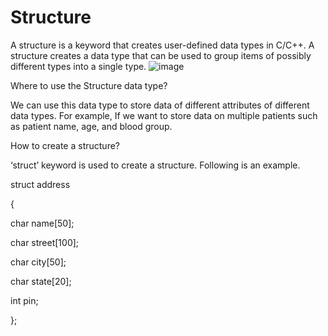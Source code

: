 # Structure

A structure is a keyword that creates user-defined data types in C/C++. A structure creates a data type that can be used to group items of possibly different types into a single type. 
![image](https://user-images.githubusercontent.com/125825670/234070198-ecb58d4a-4985-4378-a50c-ba12c23158a7.png)

Where to use the Structure data type?

We can use this data type to store data of different attributes of different data types.
For example, If we want to store data on multiple patients such as patient name, age, and blood group.

How to create a structure? 

‘struct’ keyword is used to create a structure. Following is an example.  

struct address

{

char name[50];

char street[100];

char city[50];

char state[20];

int pin;

};


